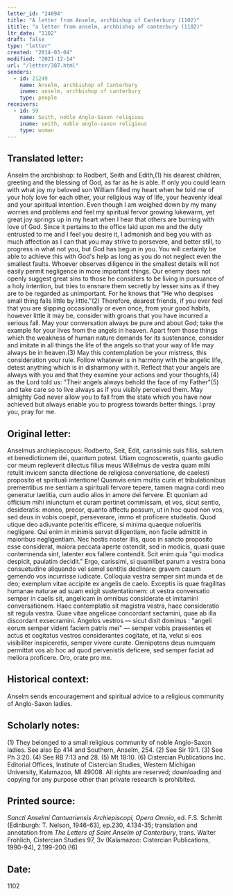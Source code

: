 ```yaml
---
letter_id: "24094"
title: "A letter from Anselm, archbishop of Canterbury (1102)"
ititle: "a letter from anselm, archbishop of canterbury (1102)"
ltr_date: "1102"
draft: false
type: "letter"
created: "2014-03-04"
modified: "2021-12-14"
url: "/letter/387.html"
senders:
  - id: 21249
    name: Anselm, archbishop of Canterbury
    iname: anselm, archbishop of canterbury
    type: people
receivers:
  - id: 59
    name: Seith, noble Anglo-Saxon religious
    iname: seith, noble anglo-saxon religious
    type: woman
---
```

<h2> Translated letter:</h2>Anselm the archbishop: to Rodbert, Seith and Edith,(1) his dearest children, greeting and the blessing of God, as far as he is able.
If only you could learn with what joy my beloved son William filled my heart when he told me of your holy love for each other, your religious way of life, your heavenly ideal and your spiritual intention. Even though I am weighed down by my many worries and problems and feel my spiritual fervor growing lukewarm, yet great joy springs up in my heart when I hear that others are burning with love of God.
Since it pertains to the office laid upon me and the duty entrusted to me and I feel you desire it, I admonish and beg you with as much affection as I can that you may strive to persevere, and better still, to progress in what not you, but God has begun in you. You will certainly be able to achieve this with God's help as long as you do not neglect even the smallest faults. Whoever observes diligence in the smallest details will not easily permit negligence in more important things. Our enemy does not openly suggest great sins to those he considers to be living in pursuance of a holy intention, but tries to ensnare them secretly by lesser sins as if they are to be regarded as unimportant. For he knows that "He who despises small thing falls little by little."(2) Therefore, dearest friends, if you ever feel that you are slipping occasionally or even once, from your good habits, however little it may be, consider with groans that you have incurred a serious fall.
May your conversation always be pure and about God; take the example for your lives from the angels in heaven.  Apart from those things which the weakness of human nature demands for its sustenance, consider and imitate in all things the life of the angels so that your way of life may always be in heaven.(3) May this contemplation be your mistress, this consideration your rule. Follow whatever is in harmony with the angelic life, detest anything which is in disharmony with it. Reflect that your angels are always with you and that they examine your actions and your thoughts,(4) as the Lord told us: "Their angels always behold the face of my Father"(5) and take care so to live always as if you visibly perceived them. May almighty God never allow you to fall from the state which you have now achieved but always enable you to progress towards better things. I pray you, pray for me.
<h2 class="mt-4"> Original letter:</h2>Anselmus archiepiscopus: Rodberto, Seit, Edit, carissimis suis filiis, salutem et benedictionem dei, quantum potest.
Utiam cognosceretis, quanto gaudio cor meum repleverit dilectus filius meus Willelmus de vestra quam mihi retulit invicem sancta dilectione de religiosa conversatione, de caelesti proposito et spirituali intentione! Quamvis enim multis curis et tribulationibus prementibus me sentiam a spirituali fervore tepere, tamen magna cordi meo generatur laetitia, cum audio alios in amore dei fervere.
Et quoniam ad officium mihi iniuncturn et curam pertinet commissam, et vos, sicut sentio, desideratis: moneo, precor, quanto affectu possum, ut in hoc quod non vos, sed deus in vobis coepit, perseverare, immo et proficere studeatis. Quod utique deo adiuvante poteritis efficere, si minima quaeque nolueritis negligere. Qui enim in minimis servat diligentiam, non facile admittit in maioribus negligentiam. Nec hostis noster illis, quos in sancto proposito esse considerat, maiora peccata aperte ostendit, sed in modicis, quasi quae contemnenda sint, latenter eos fallere contendit. Scit enim quia "qui modica despicit, paulatim decidit."  Ergo, carissimi, si quamlibet parum a vestra bona consuetudine aliquando vel semel sentitis declinare: gravem casum gemendo vos incurrisse iudicate.
Colloquia vestra semper sint munda et de deo; exemplum vitae accipite ex angelis de caelo. Exceptis iis quae fragilitas humanae naturae ad suam exigit sustentationem: ut vestra conversatio semper in caelis sit, angelicam in omnibus considerate et imitamini conversationem. Haec contemplatio sit magistra vestra, haec consideratio sit regula vestra. Quae vitae angelicae concordant sectamini, quae ab illa discordant exsecramini. Angelos vestros — sicut dixit dominus : "angeli eorum semper vident faciem patris mei" — semper vobis praesentes et actus et cogitatus vestros considerantes cogitate, et ita, velut si eos visibiliter inspiceretis, semper vivere curate. Omnipotens deus numquam permittat vos ab hoc ad quod pervenistis deficere, sed semper faciat ad meliora proficere. Oro, orate pro me.
<h2 class="mt-4"> Historical context:</h2>Anselm sends encouragement and spiritual advice to a religious community of Anglo-Saxon ladies.
<h2 class="mt-4"> Scholarly notes:</h2>(1) They belonged to a small religious community of noble Anglo-Saxon ladies. See also Ep 414 and Southern, Anselm, 254.
(2) See Sir 19:1.
(3) See Ph 3:20. 
(4) See RB 7:13 and 28. 
(5) Mt 18:10.
(6) Cistercian Publications Inc. Editorial Offices, Institute of Cistercian Studies, Western Michigan University, Kalamazoo, MI 49008.  All rights are reserved; downloading and copying for any purpose other than private research is prohibited.
<h2 class="mt-4"> Printed source:</h2><p><em>Sancti Anselmi Cantuariensis Archiepiscopi, Opera Omnia</em>, ed. F.S. Schmitt (Edinburgh: T. Nelson, 1946-63), ep.230, 4.134-35; translation and annotation from <em>The Letters of Saint Anselm of Canterbury</em>, trans. Walter Frohlich, Cistercian Studies 97, 3v (Kalamazoo: Cistercian Publications, 1990-94), 2.199-200.(!6)</p><h2 class="mt-4"> Date:</h2>1102